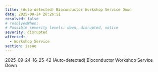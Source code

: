 ```yaml
---
title: (Auto-detected) Bioconductor Workshop Service Down
date: 2025-09-24 20:26:51
resolved: false
# resolvedWhen: 
# Possible severity levels: down, disrupted, notice
severity: disrupted
affected:
  - Workshop Service
section: issue
---
```


2025-09-24-16-25-42 (Auto-detected) Bioconductor Workshop Service Down

